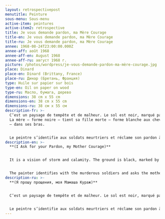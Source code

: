```yaml
---
layout: retrospectivepost
menutitle: Peinture
sous-menu: Sous-menu
active-item: peintures
active-item2: retrospective
title: Je vous demande pardon, ma Mère Courage
title-en: Je vous demande pardon, ma Mère Courage
title-ru: Je vous demande pardon, ma Mère Courage
annee: 1968-08-24T23:00:00.000Z
annee-aff: août 1968
annee-aff-en: August 1968
annee-aff-ru: август 1968 г.
picture: /photos/wordpress/je-vous-demande-pardon-ma-mère-courage.jpg
place: Dinard
place-en: Dinard (Brittany, France)
place-ru: Динар (Бретань, Франция)
type: Huile sur papier sur bois
type-en: Oil on paper on wood
type-ru: Масло, бумага, дерево
dimensions: 38 cm x 55 cm
dimensions-en: 38 cm x 55 cm
dimensions-ru: 38 см x 55 см
description-fr: >-
  C’est un paysage de tempête et de malheur. Le sol est noir, marqué par le feu.
  La mère – forme noire – tient sa fille morte – forme blanche aux cheveux roux
  – dans ses bras.


  Le peintre s’identifie aux soldats meurtriers et réclame son pardon à la mère.
description-en: >-
  **(I Ask for your Pardon, my Mother Courage)**


  It is a vision of storm and calamity. The ground is black, marked by fire. The mother, a dark shape, is holding in her arms her dead daughter -a white form with red hair.


  The painter identifies with the murderous soldiers and asks the mother to forgive him.
description-ru: >-
  **(Я прошу прощения, моя Мамаша Кураж)**


  C’est un paysage de tempête et de malheur. Le sol est noir, marqué par le feu. La mère – forme noire – tient sa fille morte – forme blanche aux cheveux roux – dans ses bras.


  Le peintre s’identifie aux soldats meurtriers et réclame son pardon à la mère.
---
```

